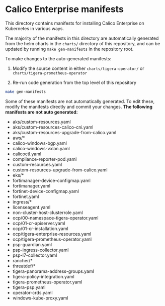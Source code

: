 # Calico Enterprise manifests

This directory contains manifests for installing Calico Enterprise on Kubernetes in various ways.

The majority of the manifests in this directory are automatically generated from the helm charts
in the `charts/` directory of this repository, and can be updated by running `make gen-manifests`
in the repository root.

To make changes to the auto-generated manifests:

1. Modify the source content in either `charts/tigera-operator/` or `charts/tigera-prometheus-operator`

2. Re-run code generation from the top level of this repository

```bash
make gen-manifests
```

Some of these manifests are not automatically generated. To edit these, modify the manifests directly and
commit your changes. **The following manifests are not auto generated:**

- aks/custom-resources.yaml
- aks/custom-resources-calico-cni.yaml
- aks/custom-resources-upgrade-from-calico.yaml
- aws/*
- calico-windows-bgp.yaml
- calico-windows-vxlan.yaml
- calicoctl.yaml
- compliance-reporter-pod.yaml
- custom-resources.yaml
- custom-resources-upgrade-from-calico.yaml
- eks/*
- fortimanager-device-configmap.yaml
- fortimanager.yaml
- fortinet-device-configmap.yaml
- fortinet.yaml
- ingress/*
- licenseagent.yaml
- non-cluster-host-clusterrole.yaml
- ocp/00-namespace-tigera-operator.yaml
- ocp/01-cr-apiserver.yaml
- ocp/01-cr-installation.yaml
- ocp/tigera-enterprise-resources.yaml
- ocp/tigera-prometheus-operator.yaml
- psp-guardian.yaml
- psp-ingress-collector.yaml
- psp-l7-collector.yaml
- rancher/*
- threatdef/*
- tigera-panorama-address-groups.yaml
- tigera-policy-integration.yaml
- tigera-prometheus-operator.yaml
- tigera-psp.yaml
- operator-crds.yaml
- windows-kube-proxy.yaml
